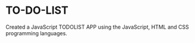 # TO-DO-LIST
Created a JavaScript TODOLIST APP using the JavaScript, HTML and CSS programming languages.
